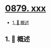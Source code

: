# [0879. xxx](https://github.com/Tdahuyou/TNotes.leetcode/tree/main/notes/0879.%20xxx)

<!-- region:toc -->

- [1. 📝 概述](#1--概述)

<!-- endregion:toc -->

## 1. 📝 概述
